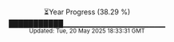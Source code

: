 <p align="center">
⏳Year Progress (38.29 %) <br>
███████████▁▁▁▁▁▁▁▁▁▁▁▁▁▁▁▁▁▁▁ <br>
<sub>Updated: Tue, 20 May 2025 18:33:31 GMT</sub>
</p>

